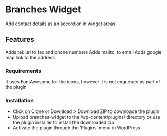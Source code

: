 # Branches Widget

Add contact details as an accordion in widget areas

## Features

Adds tel: url to fax and phone numbers
Adds mailto: to email
Adds google map link to the address

### Requirements

It uses FontAwesome for the icons, however it is not enqueued as part of the plugin

### Installation

* Click on Clone or Download > Download ZIP to downloade the plugin
* Upload branches-widget to the /wp-content/plugins/ directory or use the plugin installer to install the downloaded zip
* Activate the plugin through the ‘Plugins’ menu in WordPress